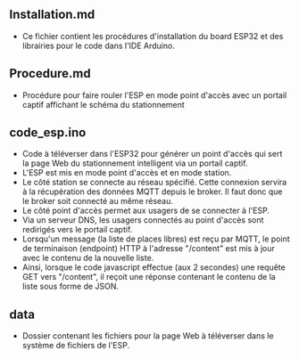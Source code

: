 ## Installation.md 
* Ce fichier contient les procédures d'installation du board ESP32 et des librairies pour le code dans l'IDE Arduino.

## Procedure.md
* Procédure pour faire rouler l'ESP en mode point d'accès avec un portail captif affichant le schéma du stationnement

## code_esp.ino
* Code à téléverser dans l'ESP32 pour générer un point d'accès qui sert la page Web du stationnement intelligent via un portail captif.
* L'ESP est mis en mode point d'accès et en mode station.
* Le côté station se connecte au réseau spécifié. Cette connexion servira à la récupération des données MQTT depuis le broker.
Il faut donc que le broker soit connecté au même réseau.
* Le côté point d'accès permet aux usagers de se connecter à l'ESP.
* Via un serveur DNS, les usagers connectés au point d'accès sont redirigés vers le portail captif.
* Lorsqu'un message (la liste de places libres) est reçu par MQTT, le point de terminaison (endpoint) HTTP à l'adresse "/content" est mis à jour avec
le contenu de la nouvelle liste.
* Ainsi, lorsque le code javascript effectue (aux 2 secondes) une requête GET vers "/content", il reçoit une réponse contenant le contenu de la liste sous forme de JSON.

## data
* Dossier contenant les fichiers pour la page Web à téléverser dans le système de fichiers de l'ESP.
